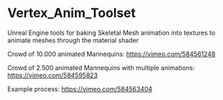 # Vertex_Anim_Toolset
Unreal Engine tools for baking Skeletal Mesh animation into textures to animate meshes through the material shader


Crowd of 10.000 animated Mannequins: https://vimeo.com/584561248

Crowd of 2.500 animated Mannequins with multiple animations: https://vimeo.com/584595823

Example process: https://vimeo.com/584563404
